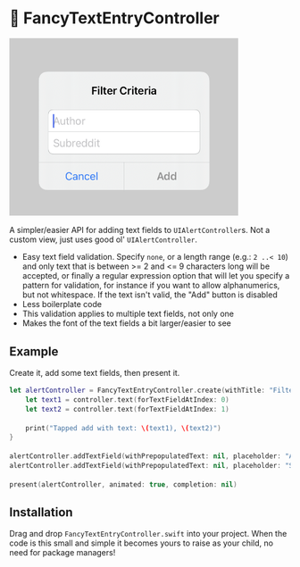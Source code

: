 # 🍅 FancyTextEntryController

<img src="fancytextentrycontroller.png" width="410" alt="UIAlertController titled 'Filter Criteria' with two text fields, 'Author', and 'Subreddit', where the 'Add' button is disabled due to text fields not passing validation.">

A simpler/easier API for adding text fields to `UIAlertController`s. Not a custom view, just uses good ol' `UIAlertController`.

- Easy text field validation. Specify `none`, or a length range (e.g.: `2 ..< 10`) and only text that is between >= 2 and <= 9 characters long will be accepted, or finally a regular expression option that will let you specify a pattern for validation, for instance if you want to allow alphanumerics, but not whitespace. If the text isn't valid, the "Add" button is disabled
- Less boilerplate code
- This validation applies to multiple text fields, not only one
- Makes the font of the text fields a bit larger/easier to see

## Example

Create it, add some text fields, then present it.

```swift
let alertController = FancyTextEntryController.create(withTitle: "Filter Criteria") { controller in
    let text1 = controller.text(forTextFieldAtIndex: 0)
    let text2 = controller.text(forTextFieldAtIndex: 1)
    
    print("Tapped add with text: \(text1), \(text2)")
}

alertController.addTextField(withPrepopulatedText: nil, placeholder: "Author", validation: .regex(pattern: #"^\w+$"#, lengthRange: 2 ..< 25), keyboardType: .default)
alertController.addTextField(withPrepopulatedText: nil, placeholder: "Subreddit", validation: .regex(pattern: #"^\w+$"#, lengthRange: 2 ..< 25), keyboardType: .default)

present(alertController, animated: true, completion: nil)
```

## Installation

Drag and drop `FancyTextEntryController.swift` into your project. When the code is this small and simple it becomes yours to raise as your child, no need for package managers!
